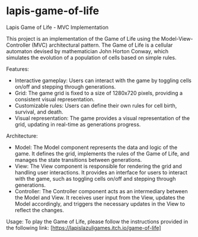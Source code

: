# lapis-game-of-life
Lapis Game of Life - MVC Implementation

This project is an implementation of the Game of Life using the Model-View-Controller (MVC) architectural pattern. The Game of Life is a cellular automaton devised by mathematician John Horton Conway, which simulates the evolution of a population of cells based on simple rules.

Features:
- Interactive gameplay: Users can interact with the game by toggling cells on/off and stepping through generations.
- Grid: The game grid is fixed to a size of 1280x720 pixels, providing a consistent visual representation.
- Customizable rules: Users can define their own rules for cell birth, survival, and death.
- Visual representation: The game provides a visual representation of the grid, updating in real-time as generations progress.

Architecture:
- Model: The Model component represents the data and logic of the game. It defines the grid, implements the rules of the Game of Life, and manages the state transitions between generations.
- View: The View component is responsible for rendering the grid and handling user interactions. It provides an interface for users to interact with the game, such as toggling cells on/off and stepping through generations.
- Controller: The Controller component acts as an intermediary between the Model and View. It receives user input from the View, updates the Model accordingly, and triggers the necessary updates in the View to reflect the changes.

Usage:
To play the Game of Life, please follow the instructions provided in the following link: [https://lapislazuligames.itch.io/game-of-life]
